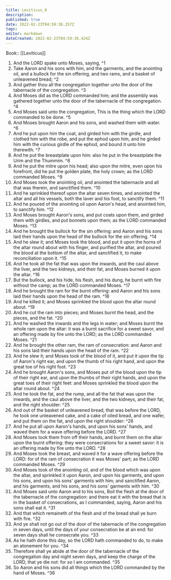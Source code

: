 ```yaml
---
title: Leviticus_8
description: 
published: true
date: 2022-02-23T04:59:38.257Z
tags: 
editor: markdown
dateCreated: 2022-02-23T04:59:36.424Z
---
```


 Book:: [[Leviticus]]
 1. And the LORD spake unto Moses, saying, ^1
 2. Take Aaron and his sons with him, and the garments, and the anointing oil, and a bullock for the sin offering, and two rams, and a basket of unleavened bread; ^2
 3. And gather thou all the congregation together unto the door of the tabernacle of the congregation. ^3
 4. And Moses did as the LORD commanded him; and the assembly was gathered together unto the door of the tabernacle of the congregation. ^4
 5. And Moses said unto the congregation, This is the thing which the LORD commanded to be done. ^5
 6. And Moses brought Aaron and his sons, and washed them with water. ^6
 7. And he put upon him the coat, and girded him with the girdle, and clothed him with the robe, and put the ephod upon him, and he girded him with the curious girdle of the ephod, and bound it unto him therewith. ^7
 8. And he put the breastplate upon him: also he put in the breastplate the Urim and the Thummim. ^8
 9. And he put the mitre upon his head; also upon the mitre, even upon his forefront, did he put the golden plate, the holy crown; as the LORD commanded Moses. ^9
 10. And Moses took the anointing oil, and anointed the tabernacle and all that was therein, and sanctified them. ^10
 11. And he sprinkled thereof upon the altar seven times, and anointed the altar and all his vessels, both the laver and his foot, to sanctify them. ^11
 12. And he poured of the anointing oil upon Aaron's head, and anointed him, to sanctify him. ^12
 13. And Moses brought Aaron's sons, and put coats upon them, and girded them with girdles, and put bonnets upon them; as the LORD commanded Moses. ^13
 14. And he brought the bullock for the sin offering: and Aaron and his sons laid their hands upon the head of the bullock for the sin offering. ^14
 15. And he slew it; and Moses took the blood, and put it upon the horns of the altar round about with his finger, and purified the altar, and poured the blood at the bottom of the altar, and sanctified it, to make reconciliation upon it. ^15
 16. And he took all the fat that was upon the inwards, and the caul above the liver, and the two kidneys, and their fat, and Moses burned it upon the altar. ^16
 17. But the bullock, and his hide, his flesh, and his dung, he burnt with fire without the camp; as the LORD commanded Moses. ^17
 18. And he brought the ram for the burnt offering: and Aaron and his sons laid their hands upon the head of the ram. ^18
 19. And he killed it; and Moses sprinkled the blood upon the altar round about. ^19
 20. And he cut the ram into pieces; and Moses burnt the head, and the pieces, and the fat. ^20
 21. And he washed the inwards and the legs in water; and Moses burnt the whole ram upon the altar: it was a burnt sacrifice for a sweet savor, and an offering made by fire unto the LORD; as the LORD commanded Moses. ^21
 22. And he brought the other ram, the ram of consecration: and Aaron and his sons laid their hands upon the head of the ram. ^22
 23. And he slew it; and Moses took of the blood of it, and put it upon the tip of Aaron's right ear, and upon the thumb of his right hand, and upon the great toe of his right foot. ^23
 24. And he brought Aaron's sons, and Moses put of the blood upon the tip of their right ear, and upon the thumbs of their right hands, and upon the great toes of their right feet: and Moses sprinkled the blood upon the altar round about. ^24
 25. And he took the fat, and the rump, and all the fat that was upon the inwards, and the caul above the liver, and the two kidneys, and their fat, and the right shoulder: ^25
 26. And out of the basket of unleavened bread, that was before the LORD, he took one unleavened cake, and a cake of oiled bread, and one wafer, and put them on the fat, and upon the right shoulder: ^26
 27. And he put all upon Aaron's hands, and upon his sons' hands, and waved them for a wave offering before the LORD. ^27
 28. And Moses took them from off their hands, and burnt them on the altar upon the burnt offering: they were consecrations for a sweet savor: it is an offering made by fire unto the LORD. ^28
 29. And Moses took the breast, and waved it for a wave offering before the LORD: for of the ram of consecration it was Moses' part; as the LORD commanded Moses. ^29
 30. And Moses took of the anointing oil, and of the blood which was upon the altar, and sprinkled it upon Aaron, and upon his garments, and upon his sons, and upon his sons' garments with him; and sanctified Aaron, and his garments, and his sons, and his sons' garments with him. ^30
 31. And Moses said unto Aaron and to his sons, Boil the flesh at the door of the tabernacle of the congregation: and there eat it with the bread that is in the basket of consecrations, as I commanded, saying, Aaron and his sons shall eat it. ^31
 32. And that which remaineth of the flesh and of the bread shall ye burn with fire. ^32
 33. And ye shall not go out of the door of the tabernacle of the congregation in seven days, until the days of your consecration be at an end: for seven days shall he consecrate you. ^33
 34. As he hath done this day, so the LORD hath commanded to do, to make an atonement for you. ^34
 35. Therefore shall ye abide at the door of the tabernacle of the congregation day and night seven days, and keep the charge of the LORD, that ye die not: for so I am commanded. ^35
 36. So Aaron and his sons did all things which the LORD commanded by the hand of Moses. ^36
